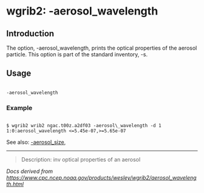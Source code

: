 # wgrib2: -aerosol_wavelength

## Introduction

The option, -aerosol_wavelength, prints the
optical properties of the aerosol particle. This option is part
of the standard inventory, -s.

## Usage

```

-aerosol_wavelength

```

### Example

```

$ wgrib2 wrib2 ngac.t00z.a2df03 -aerosol\_wavelength -d 1
1:0:aerosol_wavelength <=5.45e-07,>=5.65e-07

```

See also:
[-aerosol_size](aerosol_size.md),

---

> Description: inv optical properties of an aerosol

_Docs derived from <https://www.cpc.ncep.noaa.gov/products/wesley/wgrib2/aerosol_wavelength.html>_
